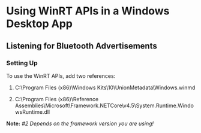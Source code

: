 # Using WinRT APIs in a Windows Desktop App

## Listening for Bluetooth Advertisements

### Setting Up
To use the WinRT APIs, add two references:

1. C:\Program Files (x86)\Windows Kits\10\UnionMetadata\Windows.winmd

2. C:\Program Files (x86)\Reference Assemblies\Microsoft\Framework\.NETCore\v4.5\System.Runtime.WindowsRuntime.dll

**Note:** *#2 Depends on the framework version you are using!*
